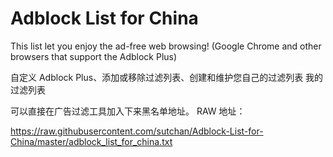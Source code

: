 # Adblock List for China

This list let you enjoy the ad-free web browsing!
(Google Chrome and other browsers that support the Adblock Plus) 


自定义 Adblock Plus、添加或移除过滤列表、创建和维护您自己的过滤列表
我的过滤列表


可以直接在广告过滤工具加入下来黑名单地址。
RAW 地址：

https://raw.githubusercontent.com/sutchan/Adblock-List-for-China/master/adblock_list_for_china.txt